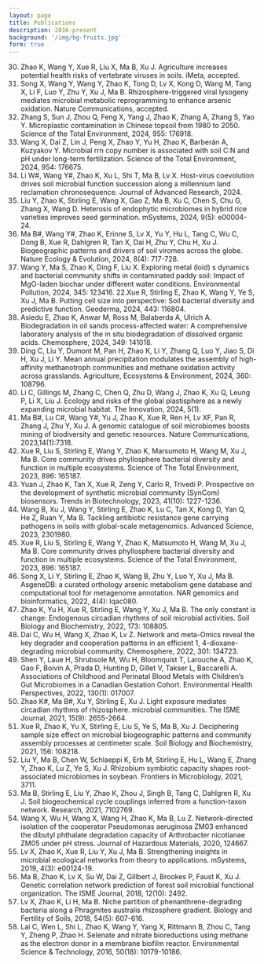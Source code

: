 ```yaml
---
layout: page
title: Publications
description: 2016-present
background: '/img/bg-fruits.jpg'
form: true
---
```


30. Zhao K, Wang Y, Xue R, Liu X, Ma B, Xu J. Agriculture increases potential health risks of vertebrate viruses in soils. iMeta, accepted.
29. Song X, Wang Y, Wang Y, Zhao K, Tong D, Lv X, Kong D, Wang M, Tang X, Li F, Luo Y, Zhu Y, Xu J, Ma B. Rhizosphere-triggered viral lysogeny mediates microbial metabolic reprogramming to enhance arsenic oxidation. Nature Communications, accepted.
28. Zhang S, Sun J, Zhou Q, Feng X, Yang J, Zhao K, Zhang A, Zhang S, Yao Y. Microplastic contamination in Chinese topsoil from 1980 to 2050. Science of the Total Environment, 2024, 955: 176918.
27. Wang X, Dai Z, Lin J, Peng X, Zhao Y, Yu H, Zhao K, Barberán A, Kuzyakov Y. Microbial rrn copy number is associated with soil C:N and pH under long-term fertilization. Science of the Total Environment, 2024, 954: 176675.
26. Li W#, Wang Y#, Zhao K, Xu L, Shi T, Ma B, Lv X. Host-virus coevolution drives soil microbial function succession along a millennium land reclamation chronosequence. Journal of Advanced Research, 2024.
25. Liu Y, Zhao K, Stirling E, Wang X, Gao Z, Ma B, Xu C, Chen S, Chu G, Zhang X, Wang D. Heterosis of endophytic microbiomes in hybrid rice varieties improves seed germination. mSystems, 2024, 9(5): e00004-24.
24. Ma B#, Wang Y#, Zhao K, Erinne S, Lv X, Yu Y, Hu L, Tang C, Wu C, Dong B, Xue R, Dahlgren R, Tan X, Dai H, Zhu Y, Chu H, Xu J. Biogeographic patterns and drivers of soil viromes across the globe. Nature Ecology & Evolution, 2024, 8(4): 717-728.
23. Wang Y, Ma S, Zhao K, Ding F, Liu X. Exploring metal (loid) s dynamics and bacterial community shifts in contaminated paddy soil: Impact of MgO-laden biochar under different water conditions. Environmental Pollution, 2024, 345: 123416.
22.Xue R, Stirling E, Zhao K, Wang Y, Ye S, Xu J, Ma B. Putting cell size into perspective: Soil bacterial diversity and predictive function. Geoderma, 2024, 443: 116804.
21. Asiedu E, Zhao K, Anwar M, Ross M, Balaberda A, Ulrich A. Biodegradation in oil sands process-affected water: A comprehensive laboratory analysis of the in situ biodegradation of dissolved organic acids. Chemosphere, 2024, 349: 141018.
20. Ding C, Liu Y, Dumont M, Pan H, Zhao K, Li Y, Zhang Q, Luo Y, Jiao S, Di H, Xu J, Li Y. Mean annual precipitation modulates the assembly of high-affinity methanotroph communities and methane oxidation activity across grasslands. Agriculture, Ecosystems & Environment, 2024, 360: 108796.
19. Li C, Gillings M, Zhang C, Chen Q, Zhu D, Wang J, Zhao K, Xu Q, Leung P, Li X, Liu J. Ecology and risks of the global plastisphere as a newly expanding microbial habitat. The Innovation, 2024, 5(1).
18. Ma B#, Lu C#, Wang Y#, Yu J, Zhao K, Xue R, Ren H, Lv XF, Pan R, Zhang J, Zhu Y, Xu J. A genomic catalogue of soil microbiomes boosts mining of biodiversity and genetic resources. Nature Communications, 2023,14(1):7318.
17. Xue R, Liu S, Stirling E, Wang Y, Zhao K, Marsumoto H, Wang M, Xu J, Ma B. Core community drives phyllosphere bacterial diversity and function in multiple ecosystems. Science of The Total Environment, 2023, 896: 165187.
16. Yuan J, Zhao K, Tan X, Xue R, Zeng Y, Carlo R, Trivedi P. Prospective on the development of synthetic microbial community (SynCom) biosensors. Trends in Biotechnology, 2023, 41(10): 1227-1236.
15. Wang B, Xu J, Wang Y, Stirling E, Zhao K, Lu C, Tan X, Kong D, Yan Q, He Z, Ruan Y, Ma B. Tackling antibiotic resistance gene carrying pathogens in soils with global-scale metagenomics. Advanced Science, 2023, 2301980.
14. Xue R, Liu S, Stirling E, Wang Y, Zhao K, Matsumoto H, Wang M, Xu J, Ma B. Core community drives phyllosphere bacterial diversity and function in multiple ecosystems. Science of the Total Environment, 2023, 896: 165187.
13. Song X, Li Y, Stirling E, Zhao K, Wang B, Zhu Y, Luo Y, Xu J, Ma B. AsgeneDB: a curated orthology arsenic metabolism gene database and computational tool for metagenome annotation. NAR genomics and bioinformatics, 2022, 4(4): lqac080.
12. Zhao K, Yu H, Xue R, Stirling E, Wang Y, Xu J, Ma B. The only constant is change: Endogenous circadian rhythms of soil microbial activities. Soil Biology and Biochemistry, 2022, 173: 108805.
11. Dai C, Wu H, Wang X, Zhao K, Lv Z. Network and meta-Omics reveal the key degrader and cooperation patterns in an efficient 1, 4-dioxane-degrading microbial community. Chemosphere, 2022, 301: 134723.
10. Shen Y, Laue H, Shrubsole M, Wu H, Bloomquist T, Larouche A, Zhao K, Gao F, Boivin A, Prada D, Hunting D, Gillet V, Takser L, Baccarelli A. Associations of Childhood and Perinatal Blood Metals with Children’s Gut Microbiomes in a Canadian Gestation Cohort. Environmental Health Perspectives, 2022, 130(1): 017007.
9. Zhao K#, Ma B#, Xu Y, Stirling E, Xu J. Light exposure mediates circadian rhythms of rhizosphere. microbial communities. The ISME Journal, 2021, 15(9): 2655-2664.
8. Xue R, Zhao K, Yu X, Stirling E, Liu S, Ye S, Ma B, Xu J. Deciphering sample size effect on microbial biogeographic patterns and community assembly processes at centimeter scale. Soil Biology and Biochemistry, 2021, 156: 108218.
7. Liu Y, Ma B, Chen W, Schlaeppi K, Erb M, Stirling E, Hu L, Wang E, Zhang Y, Zhao K, Lu Z, Ye S, Xu J. Rhizobium symbiotic capacity shapes root-associated microbiomes in soybean. Frontiers in Microbiology, 2021, 3711.
6. Ma B, Stirling E, Liu Y, Zhao K, Zhou J, Singh B, Tang C, Dahlgren R, Xu J. Soil biogeochemical cycle couplings inferred from a function-taxon network. Research, 2021, 7102769.
5. Wang X, Wu H, Wang X, Wang H, Zhao K, Ma B, Lu Z. Network-directed isolation of the cooperator Pseudomonas aeruginosa ZM03 enhanced the dibutyl phthalate degradation capacity of Arthrobacter nicotianae ZM05 under pH stress. Journal of Hazardous Materials, 2020, 124667.
4. Lv X, Zhao K, Xue R, Liu Y, Xu J, Ma B. Strengthening insights in microbial ecological networks from theory to applications. mSystems, 2019, 4(3): e00124-19.
3. Ma B, Zhao K, Lv X, Su W, Dai Z, Gillbert J, Brookes P, Faust K, Xu J. Genetic correlation network prediction of forest soil microbial functional organization. The ISME Journal, 2018, 12(10): 2492.
2. Lv X, Zhao K, Li H, Ma B. Niche partition of phenanthrene-degrading bacteria along a Phragmites australis rhizosphere gradient. Biology and Fertility of Soils, 2018, 54(5): 607-616.
1. Lai C, Wen L, Shi L, Zhao K, Wang Y, Yang X, Rittmann B, Zhou C, Tang Y, Zheng P, Zhao H. Selenate and nitrate bioreductions using methane as the electron donor in a membrane biofilm reactor. Environmental Science & Technology, 2016, 50(18): 10179-10186.


